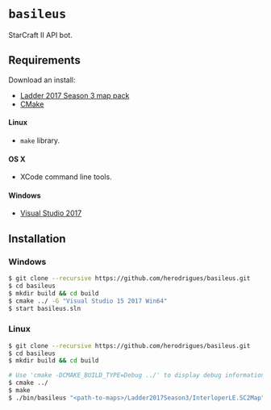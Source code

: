 # ```basileus```

StarCraft II API bot.

## Requirements

Download an install: 

* [Ladder 2017 Season 3 map pack](http://blzdistsc2-a.akamaihd.net/MapPacks/Ladder2017Season3.zip)
* [CMake](https://cmake.org/download/)

#### Linux
* ```make``` library.

#### OS X
* XCode command line tools.

#### Windows
* [Visual Studio 2017](https://www.visualstudio.com/downloads/)

## Installation

### Windows

```bash
$ git clone --recursive https://github.com/herodrigues/basileus.git
$ cd basileus
$ mkdir build && cd build
$ cmake ../ -G "Visual Studio 15 2017 Win64"
$ start basileus.sln
```

### Linux

```bash
$ git clone --recursive https://github.com/herodrigues/basileus.git
$ cd basileus
$ mkdir build && cd build

# Use 'cmake -DCMAKE_BUILD_TYPE=Debug ../' to display debug information
$ cmake ../
$ make
$ ./bin/basileus "<path-to-maps>/Ladder2017Season3/InterloperLE.SC2Map"
```
